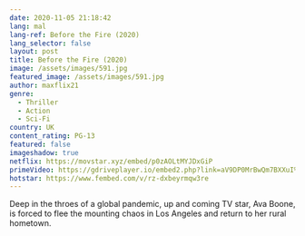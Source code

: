 ```yaml
---
date: 2020-11-05 21:18:42
lang: mal
lang-ref: Before the Fire (2020)
lang_selector: false
layout: post
title: Before the Fire (2020)
image: /assets/images/591.jpg
featured_image: /assets/images/591.jpg
author: maxflix21
genre:
  - Thriller
  - Action
  - Sci-Fi
country: UK
content_rating: PG-13
featured: false
imageshadow: true
netflix: https://movstar.xyz/embed/p0zAOLtMYJDxGiP
primeVideo: https://gdriveplayer.io/embed2.php?link=aV9DP0MrBwQm7BXXuI%252BaQwr%252ByIyj9LQGYcZoNEyJLKj7XQ%252BNW%252FEcAPr5kez4n4DURPu%252Fi8y6q4cEg75A2tj4NSApyEGsgmqTdu%252BKcCL7CV2dIr%252BQNBfyNQsjVYrxdiSFLtAp40UZ%252FXz1KG3qDm%252Bi%252BQM7oifnrVTf%252F9LfnJKJqQIjXPC0sCUllySe86wGDftNo%253D
hotstar: https://www.fembed.com/v/rz-dxbeyrmqw3re
---
```

Deep in the throes of a global pandemic, up and coming TV star, Ava Boone, is forced to flee the mounting chaos in Los Angeles and return to her rural hometown.